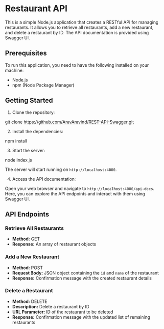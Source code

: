 # Restaurant API

This is a simple Node.js application that creates a RESTful API for managing restaurants. It allows you to retrieve all restaurants, add a new restaurant, and delete a restaurant by ID. The API documentation is provided using Swagger UI.

## Prerequisites

To run this application, you need to have the following installed on your machine:

- Node.js
- npm (Node Package Manager)

## Getting Started

1. Clone the repository:

git clone https://github.com/AravAravind/REST-API-Swagger.git


2. Install the dependencies:

npm install


3. Start the server:

node index.js


The server will start running on `http://localhost:4000`.

4. Access the API documentation:

Open your web browser and navigate to `http://localhost:4000/api-docs`. Here, you can explore the API endpoints and interact with them using Swagger UI.

## API Endpoints

### Retrieve All Restaurants

- **Method:** GET
- **Response:** An array of restaurant objects

### Add a New Restaurant

- **Method:** POST
- **Request Body:** JSON object containing the `id` and `name` of the restaurant
- **Response:** Confirmation message with the created restaurant details

### Delete a Restaurant

- **Method:** DELETE
- **Description:** Delete a restaurant by ID
- **URL Parameter:** ID of the restaurant to be deleted
- **Response:** Confirmation message with the updated list of remaining restaurants

